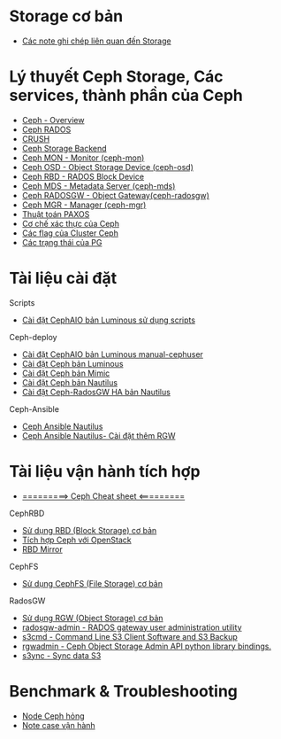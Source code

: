 # Storage cơ bản 

- [Các note ghi chép liên quan đến Storage](https://github.com/uncelvel/storage)

# Lý thuyết Ceph Storage, Các services, thành phần của Ceph

- [Ceph - Overview](docs/knowledge_base/ceph-overview.md)
- [Ceph RADOS](docs/knowledge_base/ceph-rados.md)
- [CRUSH](docs/knowledge_base/crush.md)
- [Ceph Storage Backend](docs/knowledge_base/bluestore_vs_filestore.md)
- [Ceph MON - Monitor (ceph-mon)](docs/knowledge_base/ceph-mon.md)
- [Ceph OSD - Object Storage Device (ceph-osd)](docs/knowledge_base/ceph-osd.md)
- [Ceph RBD - RADOS Block Device](docs/knowledge_base/ceph-rbd.md)
- [Ceph MDS - Metadata Server (ceph-mds)](docs/knowledge_base/ceph-mds.md)
- [Ceph RADOSGW - Object Gateway(ceph-radosgw)](docs/knowledge_base/ceph-radosgw.md)
- [Ceph MGR - Manager (ceph-mgr)](docs/knowledge_base/ceph-mgr.md)
- [Thuật toán PAXOS](docs/knowledge_base/paxos.md)
- [Cơ chế xác thực của Ceph](docs/knowledge_base/ceph-authen.md)
- [Các flag của Cluster Ceph](docs/knowledge_base/ceph-flag.md)
- [Các trạng thái của PG](docs/knowledge_base/ceph-pg-status.md)

# Tài liệu cài đặt

Scripts
- [Cài đặt CephAIO bản Luminous sử dụng scripts](https://github.com/uncelvel/script-ceph-lumi-aio)

Ceph-deploy
- [Cài đặt CephAIO bản Luminous manual-cephuser](docs/setup/ceph-luminous-aio.md)
- [Cài đặt Ceph bản Luminous](docs/setup/ceph-luminous.md)
- [Cài đặt Ceph bản Mimic](docs/setup/ceph-mimic.md)
- [Cài đặt Ceph bản Nautilus](docs/setup/ceph-nautilus.md)
- [Cài đặt Ceph-RadosGW HA bản Nautilus](docs/setup/ceph-radosgw.md)

Ceph-Ansible
- [Ceph Ansible Nautilus](docs/setup/ceph-ansible-nautilus.md)
- [Ceph Ansible Nautilus- Cài đặt thêm RGW](docs/setup/ceph-ansible-nautilus-rgw.md)

# Tài liệu vận hành tích hợp

- [=========> Ceph Cheat sheet <=========](docs/operating/ceph-cheat-sheet.md)

CephRBD
- [Sử dụng RBD (Block Storage) cơ bản](docs/operating/ceph-vs-client-linux.md)
- [Tích hợp Ceph với OpenStack](docs/operating/ceph-vs-openstack.md)
- [RBD Mirror](docs/operating/rbd-mirror.md)

CephFS
- [Sử dụng CephFS (File Storage) cơ bản]()

RadosGW
- [Sử dụng RGW (Object Storage) cơ bản]()
- [radosgw-admin - RADOS gateway user administration utility](https://www.mankier.com/8/radosgw-admin)
- [s3cmd - Command Line S3 Client Software and S3 Backup](docs/operating/s3cmd.md)
- [rgwadmin - Ceph Object Storage Admin API python library bindings.](https://github.com/uncelvel/rgwadmin)
- [s3ync - Sync data S3](https://github.com/uncelvel/s3sync)

# Benchmark & Troubleshooting

- [Node Ceph hỏng](docs/operating/ceph-hardware-crash.md)
- [Note case vận hành](docs/operating/README.md)